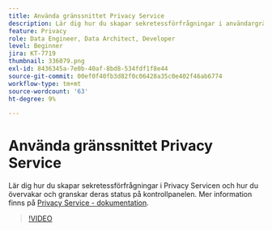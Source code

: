 ```yaml
---
title: Använda gränssnittet Privacy Service
description: Lär dig hur du skapar sekretessförfrågningar i användargränssnittet och övervakar/granskar deras status på kontrollpanelen.
feature: Privacy
role: Data Engineer, Data Architect, Developer
level: Beginner
jira: KT-7719
thumbnail: 336079.png
exl-id: 8436345a-7e0b-40af-8bd8-534fdf1f8e44
source-git-commit: 00ef0f40fb3d82f0c06428a35c0e402f46ab6774
workflow-type: tm+mt
source-wordcount: '63'
ht-degree: 9%

---
```



# Använda gränssnittet Privacy Service

Lär dig hur du skapar sekretessförfrågningar i Privacy Servicen och hur du övervakar och granskar deras status på kontrollpanelen. Mer information finns på [Privacy Service - dokumentation](https://experienceleague.adobe.com/docs/experience-platform/privacy/home.html?lang=sv).

>[!VIDEO](https://video.tv.adobe.com/v/336079?learn=on)
